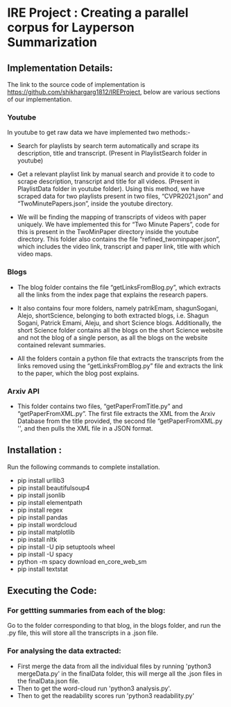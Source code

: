 # IRE Project : Creating a parallel corpus for Layperson Summarization

## Implementation Details:
The link to the source code of implementation is https://github.com/shikhargarg1812/IREProject, below are various sections of our implementation.

### Youtube
In youtube to get raw data we have implemented two methods:-
* Search for playlists by search term automatically and scrape its description, title and transcript. (Present in PlaylistSearch folder in youtube)
* Get a relevant playlist link by manual search and provide it to code to scrape description, transcript and title for all videos. (Present in PlaylistData folder in youtube folder). Using this method, we have scraped data for two playlists present in two files, “CVPR2021.json” and “TwoMinutePapers.json”, inside the youtube directory. 

* We will be finding the mapping of transcripts of videos with paper uniquely. We have implemented this for “Two Minute Papers”, code for this is present in the TwoMinPaper directory inside the youtube directory. This folder also contains the file “refined_twominpaper.json”, which includes the video link, transcript and paper link, title with which video maps.

### Blogs
* The blog folder contains the file “getLinksFromBlog.py”, which extracts all the links from the index page that explains the research papers.

* It also contains four more folders, namely patrikEmam, shagunSogani, Alejo, shortScience, belonging to both extracted blogs, i.e. Shagun Sogani, Patrick Emami,  Aleju, and short Science blogs. 
Additionally, the short Science folder contains all the blogs on the short Science website and not the blog of a single person, as all the blogs on the website contained relevant summaries.

* All the folders contain a python file that extracts the transcripts from the links removed using the “getLinksFromBlog.py” file and extracts the link to the paper, which the blog post explains.

### Arxiv API

* This folder contains two files, “getPaperFromTitle.py” and “getPaperFromXML.py”. The first file extracts the XML from the Arxiv Database from the title provided, the second file “getPaperFromXML.py '', and then pulls the XML file in a JSON format.




## Installation :
Run the following commands to complete installation.
* pip install urllib3
* pip install beautifulsoup4
* pip install jsonlib
* pip install elementpath
* pip install regex
* pip install pandas
* pip install wordcloud
* pip install matplotlib
* pip install nltk
* pip install -U pip setuptools wheel
* pip install -U spacy
* python -m spacy download en_core_web_sm
* pip install textstat

## Executing the Code:
### For gettting summaries from each of the blog:
Go to the folder corresponding to that blog, in the blogs folder, and run the .py file, this will store all the transcripts in a .json file.

### For analysing the data extracted:
* First merge the data from all the individual files by running 'python3 mergeData.py' in the finalData folder, this will merge all the .json files in the finalData.json file.
* Then to get the word-cloud run 'python3 analysis.py'.
* Then to get the readability scores run 'python3 readability.py'


